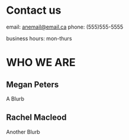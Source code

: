 # Contact us

email: anemail@email.ca
phone: (555)555-5555

business hours: mon-thurs


# WHO WE ARE
## Megan Peters

A Blurb

## Rachel Macleod

Another Blurb

